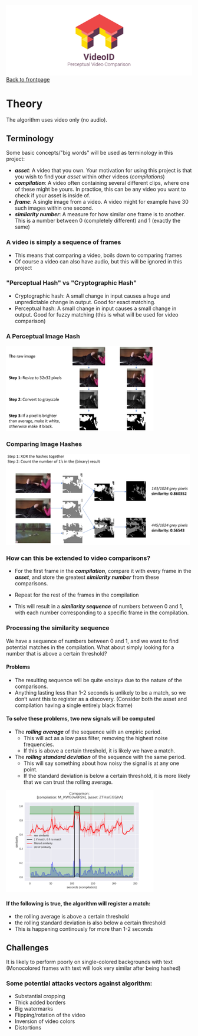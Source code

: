 ![](logo.png)
[Back to frontpage](../README.md)

# Theory
The algorithm uses video only (no audio).

## Terminology
Some basic concepts/"big words" will be used as terminology in this project:
 - ***asset***: A video that you own. Your motivation for using this project is that you wish to find your *asset* within other videos (*compilations*)
 - ***compilation***: A video often containing several different clips, where one of these might be yours. In practice, this can be any video you want to check if your asset is inside of.
 - ***frame***: A single image from a video. A video might for example have 30 such images within one second.
 - ***similarity number***: A measure for how similar one frame is to another. This is a number between 0 (completely different) and 1 (exactly the same)

### A video is simply a sequence of frames
 - This means that comparing a video, boils down to comparing frames
 - Of course a video can also have audio, but this will be ignored in this project

### "Perceptual Hash" vs "Cryptographic Hash"
 - Cryptographic hash: A small change in input causes a huge and unpredictable change in output. Good for exact matching.
 - Perceptual hash: A small change in input causes a small change in output. Good for fuzzy matching (this is what will be used for video comparison)


### A Perceptual Image Hash
<img src="perceptual_image_hash.png" width="400px" />

### Comparing Image Hashes
<img src="hash_comparison.png" width="500px" />

### How can this be extended to video comparisons?
 - For the first frame in the ***compilation***, compare it with every frame in the ***asset***, and store the greatest ***similarity number*** from these comparisons.

 - Repeat for the rest of the frames in the compilation

 - This will result in a ***similarity sequence*** of numbers between 0 and 1, with each number corresponding to a specific frame in the compilation.

### Processing the similarity sequence
We have a sequence of numbers between 0 and 1, and we want to find potential matches in the compilation. What about simply looking for a number that is above a certain threshold?

#### Problems
 - The resulting sequence will be quite «noisy» due to the nature of the comparisons.
 - Anything lasting less than 1-2 seconds is unlikely to be a match, so we don’t want this to register as a discovery. (Consider both the asset and compilation having a single entirely black frame)
 
#### To solve these problems, two new signals will be computed
- The ***rolling average*** of the sequence with an empiric period.
  - This will act as a low pass filter, removing the highest noise frequencies.
  - If this is above a certain threshold, it is likely we have a match.
- The ***rolling standard deviation*** of the sequence with the same period.
  - This will say something about how noisy the signal is at any one point.
  - If the standard deviation is below a certain threshold, it is more likely that we can trust the rolling average.

<img src="out32.png" width="400px" />

#### If the following is true, the algorithm will register a match: 
- the rolling average is above a certain threshold
- the rolling standard deviation is also below a certain threshold
- This is happening continously for more than 1-2 seconds


## Challenges
It is likely to perform poorly on single-colored backgrounds with text (Monocolored frames with text will look very similar after being hashed)

### Some potential attacks vectors against algorithm:
- Substantial cropping
- Thick added borders
- Big watermarks
- Flipping/rotation of the video
- Inversion of video colors
- Distortions
